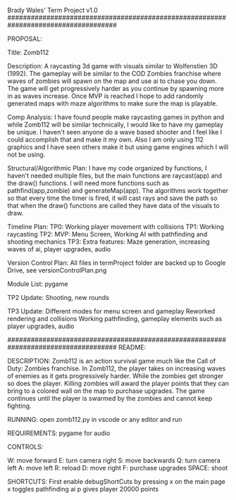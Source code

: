 Brady Wales' Term Project v1.0
####################################################################################

PROPOSAL:

Title: Zomb112

Description: A raycasting 3d game with visuals similar to Wolfenstien 3D (1992). The gameplay will be similar to the COD Zombies franchise where waves of zombies will spawn on the map and use ai to chase you down. The game will get progressively harder as you continue by spawning more in as waves increase. Once MVP is reached I hope to add randomly generated maps with maze algorithms to make sure the map is playable.

Comp Analysis: I have found people make raycasting games in python and while Zomb112 will be similar technically, I would like to have my gameplay be unique. I haven't seen anyone do a wave based shooter and I feel like I could accomplish that and make it my own. Also I am only using 112 graphics and I have seen others make it but using game engines which I will not be using.

Structural/Algorithmic Plan:
I have my code organized by functions, I haven't needed multiple files, but the main functions are raycast(app) and the draw() functions. I will need more functions such as pathfind(app,zombie) and generateMap(app).
The algorithms work together so that every time the timer is fired, it will cast rays and save the path so that when the draw() functions are called they have data of the visuals to draw.

Timeline Plan:
TP0: Working player movement with collisions
TP1: Working raycasting 
TP2: MVP: Menu Screen, Working AI with pathfinding and shooting mechanics
TP3: Extra features: Maze generation, increasing waves of ai, player upgrades, audio

Version Control Plan:
All files in termProject folder are backed up to Google Drive, see versionControlPlan.png

Module List:
pygame

TP2 Update:
Shooting, new rounds

TP3 Update:
Different modes for menu screen and gameplay
Reworked rendering and collisions
Working pathfinding, gameplay elements such as player upgrades, audio

####################################################################################
README:

DESCRIPTION:
Zomb112 is an action survival game much like the Call of Duty: Zombies franchise. In Zomb112, the player takes on increasing waves of enemies as it gets progressively harder. While the zombies get stronger so does the player. Killing zombies will award the player points that they can bring to a colored wall on the map to purchase upgrades. The game continues until the player is swarmed by the zombies and cannot keep fighting.

RUNNING:
open zomb112.py in vscode or any editor and run 

REQUIREMENTS:
pygame for audio

CONTROLS:

W: move forward		E: turn camera right
S: move backwards	Q: turn camera left
A: move left		R: reload
D: move right		F: purchase upgrades
SPACE: shoot

SHORTCUTS:
First enable debugShortCuts by pressing x on the main page
x toggles pathfinding ai
p gives player 20000 points

